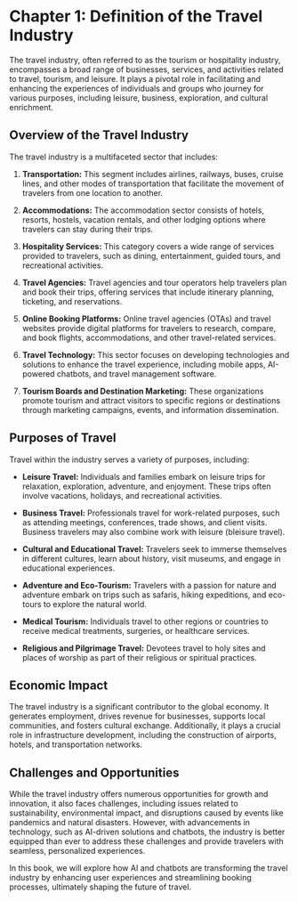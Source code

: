 Chapter 1: Definition of the Travel Industry
============================================

The travel industry, often referred to as the tourism or hospitality industry, encompasses a broad range of businesses, services, and activities related to travel, tourism, and leisure. It plays a pivotal role in facilitating and enhancing the experiences of individuals and groups who journey for various purposes, including leisure, business, exploration, and cultural enrichment.

**Overview of the Travel Industry**
-----------------------------------

The travel industry is a multifaceted sector that includes:

1. **Transportation:** This segment includes airlines, railways, buses, cruise lines, and other modes of transportation that facilitate the movement of travelers from one location to another.

2. **Accommodations:** The accommodation sector consists of hotels, resorts, hostels, vacation rentals, and other lodging options where travelers can stay during their trips.

3. **Hospitality Services:** This category covers a wide range of services provided to travelers, such as dining, entertainment, guided tours, and recreational activities.

4. **Travel Agencies:** Travel agencies and tour operators help travelers plan and book their trips, offering services that include itinerary planning, ticketing, and reservations.

5. **Online Booking Platforms:** Online travel agencies (OTAs) and travel websites provide digital platforms for travelers to research, compare, and book flights, accommodations, and other travel-related services.

6. **Travel Technology:** This sector focuses on developing technologies and solutions to enhance the travel experience, including mobile apps, AI-powered chatbots, and travel management software.

7. **Tourism Boards and Destination Marketing:** These organizations promote tourism and attract visitors to specific regions or destinations through marketing campaigns, events, and information dissemination.

**Purposes of Travel**
----------------------

Travel within the industry serves a variety of purposes, including:

* **Leisure Travel:** Individuals and families embark on leisure trips for relaxation, exploration, adventure, and enjoyment. These trips often involve vacations, holidays, and recreational activities.

* **Business Travel:** Professionals travel for work-related purposes, such as attending meetings, conferences, trade shows, and client visits. Business travelers may also combine work with leisure (bleisure travel).

* **Cultural and Educational Travel:** Travelers seek to immerse themselves in different cultures, learn about history, visit museums, and engage in educational experiences.

* **Adventure and Eco-Tourism:** Travelers with a passion for nature and adventure embark on trips such as safaris, hiking expeditions, and eco-tours to explore the natural world.

* **Medical Tourism:** Individuals travel to other regions or countries to receive medical treatments, surgeries, or healthcare services.

* **Religious and Pilgrimage Travel:** Devotees travel to holy sites and places of worship as part of their religious or spiritual practices.

**Economic Impact**
-------------------

The travel industry is a significant contributor to the global economy. It generates employment, drives revenue for businesses, supports local communities, and fosters cultural exchange. Additionally, it plays a crucial role in infrastructure development, including the construction of airports, hotels, and transportation networks.

**Challenges and Opportunities**
--------------------------------

While the travel industry offers numerous opportunities for growth and innovation, it also faces challenges, including issues related to sustainability, environmental impact, and disruptions caused by events like pandemics and natural disasters. However, with advancements in technology, such as AI-driven solutions and chatbots, the industry is better equipped than ever to address these challenges and provide travelers with seamless, personalized experiences.

In this book, we will explore how AI and chatbots are transforming the travel industry by enhancing user experiences and streamlining booking processes, ultimately shaping the future of travel.
